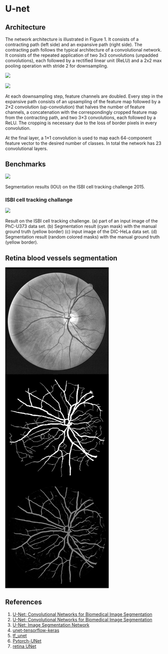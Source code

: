 # U-net

## Architecture 

The network architecture is illustrated in Figure 1. It consists of a contracting path (left side) and an expansive path (right side). The contracting path follows the typical architecture of a convolutional network. It consists of the repeated application of two 3x3 convolutions (unpadded convolutions), each followed by a rectified linear unit (ReLU) and a 2x2 max pooling operation with stride 2 for downsampling. 

![](https://neurohive.io/wp-content/uploads/2018/11/U-net-neural-network-medicine.png)

![](https://neurohive.io/wp-content/uploads/2018/11/u-net-x.png)

At each downsampling step, feature channels are doubled. Every step in the expansive path consists of an upsampling of the feature map followed by a 2×2 convolution (up-convolution) that halves the number of feature channels, a concatenation with the correspondingly cropped feature map from the contracting path, and two 3×3 convolutions, each followed by a ReLU. The cropping is necessary due to the loss of border pixels in every convolution.

At the final layer, a 1×1 convolution is used to map each 64-component feature vector to the desired number of classes. In total the network has 23 convolutional layers.

## Benchmarks

![](https://neurohive.io/wp-content/uploads/2018/11/Capture-5.jpg)

Segmentation results (IOU) on the ISBI cell tracking challenge 2015.

### ISBI cell tracking challange

![](https://neurohive.io/wp-content/uploads/2018/11/Capture-6.jpg)

Result on the ISBI cell tracking challenge. (a) part of an input image of the PhC-U373 data set. (b) Segmentation result (cyan mask) with the manual ground truth (yellow border) (c) input image of the DIC-HeLa data set. (d) Segmentation result (random colored masks) with the manual ground truth (yellow border).

## Retina blood vessels segmentation

![Retina vessels segmentation](https://raw.githubusercontent.com/orobix/retina-unet/master/test/test_Original_GroundTruth_Prediction3.png)


## References 

1. [U-Net: Convolutional Networks for Biomedical Image Segmentation](https://lmb.informatik.uni-freiburg.de/people/ronneber/u-net/)
1. [U-Net: Convolutional Networks for Biomedical Image Segmentation](https://arxiv.org/pdf/1505.04597.pdf)
1. [U-Net: Image Segmentation Network](https://neurohive.io/en/popular-networks/u-net/)
1. [unet-tensorflow-keras](https://github.com/zizhaozhang/unet-tensorflow-keras/blob/master/model.py)
1. [tf_unet](https://github.com/jakeret/tf_unet/blob/master/tf_unet/unet.py)
1. [Pytorch-UNet](https://github.com/milesial/Pytorch-UNet/blob/master/unet/unet_model.py)
1. [retina UNet](https://github.com/orobix/retina-unet)
